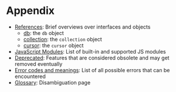 Appendix
========

- [References](References/README.md): Brief overviews over interfaces and objects
  - [db](References/DBObject.md): the `db` object
  - [collection](References/CollectionObject.md): the `collection` object
  - [cursor](References/CursorObject.md): the `cursor` object
- [JavaScript Modules](JavaScriptModules/README.md): List of built-in and supported JS modules
- [Deprecated](Deprecated/README.md): Features that are considered obsolete and may get removed eventually
- [Error codes and meanings](ErrorCodes.md): List of all possible errors that can be encountered
- [Glossary](Glossary.md): Disambiguation page

